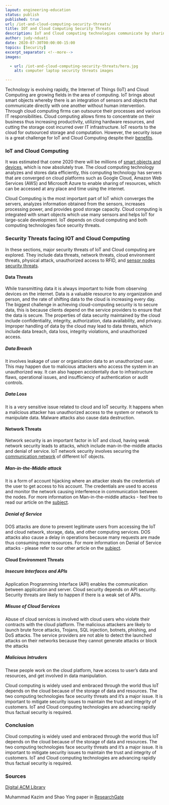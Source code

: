```yaml
---
layout: engineering-education
status: publish
published: true
url: /iot-and-cloud-computing-security-threats/
title: IOT and Cloud Computing Security Threats
description: IoT and Cloud computing technologies communicate by sharing data that contain valuable information. However, the two technologies face challenges such as security issues.
author: judy-nduati
date: 2020-07-30T00:00:00-15:00
topics: [Security]
excerpt_separator: <!--more-->
images:

  - url: /iot-and-cloud-computing-security-threats/hero.jpg
    alt: computer laptop security threats images

---
```

Technology is evolving rapidly, the Internet of Things (IoT) and Cloud Computing are growing fields in the area of computing. IoT brings about smart objects whereby there is an integration of sensors and objects that communicate directly with one another without human intervention. Through cloud computing firms can outsource their processes and various IT responsibilities. Cloud computing allows firms to concentrate on their business thus increasing productivity, utilizing hardware resources, and cutting the storage cost incurred over IT infrastructure. IoT resorts to the cloud for outsourced storage and computation. However, the security issue is a great challenge for IoT and Cloud Computing despite their [benefits](https://www.computer.org/csdl/journal/ec/2017/04/07562568/13rRUxYIN8t).
<!--more-->

### IoT and Cloud Computing
It was estimated that come 2020 there will be millions of [smart objects and devices](https://www.researchgate.net/publication/273693976_A_Review_on_Internet_of_Things_IoT), which is now absolutely true. The cloud computing technology analyzes and stores data efficiently, this computing technology has servers that are converged on cloud platforms such as Google Cloud, Amazon Web Services (AWS) and Microsoft Azure to enable sharing of resources, which can be accessed at any place and time using the internet.

Cloud Computing is the most important part of IoT which converges the servers, analyzes information obtained from the sensors, increases processing power, and provides good storage capacity. Cloud computing is integrated with smart objects which use many sensors and helps IoT for large-scale development. IoT depends on cloud computing and both computing technologies face security threats.

### Security Threats facing IOT and Cloud Computing
In these sections, major security threats of IoT and Cloud computing are explored. They include data threats, network threats, cloud environment threats, physical attack, unauthorized access to RFID, and [sensor nodes security threats]((https://www.researchgate.net/publication/307842608_A_survey_on_top_security_threats_in_cloud_computing)).

#### Data Threats
While transmitting data it is always important to hide from observing devices on the internet. Data is a valuable resource to any organization and person, and the rate of shifting data to the cloud is increasing every day. The biggest challenge in achieving cloud-computing security is to secure data, this is because clients depend on the service providers to ensure that the data is secure. The properties of data security maintained by the cloud include confidentiality, integrity, authorization, data availability, and privacy. Improper handling of data by the cloud may lead to data threats, which include data breach, data loss, integrity violations, and unauthorized access.
##### Data Breach
It involves leakage of user or organization data to an unauthorized user. This may happen due to malicious attackers who access the system in an unauthorized way. It can also happen accidentally due to infrastructure flaws, operational issues, and insufficiency of authentication or audit controls.

##### Data Loss
It is a very sensitive issue related to cloud and IoT security. It happens when a malicious attacker has unauthorized access to the system or network to manipulate data. Malware attacks also cause data destruction.

#### Network Threats
Network security is an important factor in IoT and cloud, having weak network security leads to attacks, which include man-in-the-middle attacks and denial of service. IoT network security involves securing the [communication network](https://ieeexplore.ieee.org/document/8519613) of different IoT objects.
##### Man-in-the-Middle attack
It is a form of account hijacking where an attacker steals the credentials of the user to get access to his account. The credentials are used to access and monitor the network causing interference in communication between the nodes.
For more information on Man-in-the-middle attacks - feel free to read our article on the [subject](/man-in-the-middle-attack/).
##### Denial of Service
DOS attacks are done to prevent legitimate users from accessing the IoT and cloud network, storage, data, and other computing services. DOS attacks also cause a delay in operations because many requests are made thus consuming more resources.
For more information on Denial of Service attacks - please refer to our other article on the [subject](/denial-of-service/).

#### Cloud Environment Threats
##### Insecure Interfaces and APIs
Application Programming Interface (API) enables the communication between application and server. Cloud security depends on API security. Security threats are likely to happen if there is a weak set of APIs.

##### Misuse of Cloud Services
Abuse of cloud services is involved with cloud users who violate their contracts with the cloud platform. The malicious attackers are likely to launch brute force attacks, Trojans, SQL injection, botnets, phishing, and DoS attacks. The service providers are not able to detect the launched attacks on their networks because they cannot generate attacks or block the attacks

##### Malicious Intruders
These people work on the cloud platform, have access to user’s data and resources, and get involved in data manipulation.


Cloud computing is widely used and embraced through the world thus IoT depends on the cloud because of the storage of data and resources. The two computing technologies face security threats and it’s a major issue. It is important to mitigate security issues to maintain the trust and integrity of customers. IoT and Cloud computing technologies are advancing rapidly thus factual security is required.

### Conclusion
Cloud computing is widely used and embraced through the world thus IoT depends on the cloud because of the storage of data and resources. The two computing technologies face security threats and it’s a major issue. It is important to mitigate security issues to maintain the trust and integrity of customers. IoT and Cloud computing technologies are advancing rapidly thus factual security is required.

### Sources
[Digital ACM Library](https://dl.acm.org/doi/abs/10.1145/2732209.2732216)

Muhammad Kazim and Shao Ying paper in [ResearchGate](https://www.researchgate.net/publication/307842608_A_survey_on_top_security_threats_in_cloud_computing)
